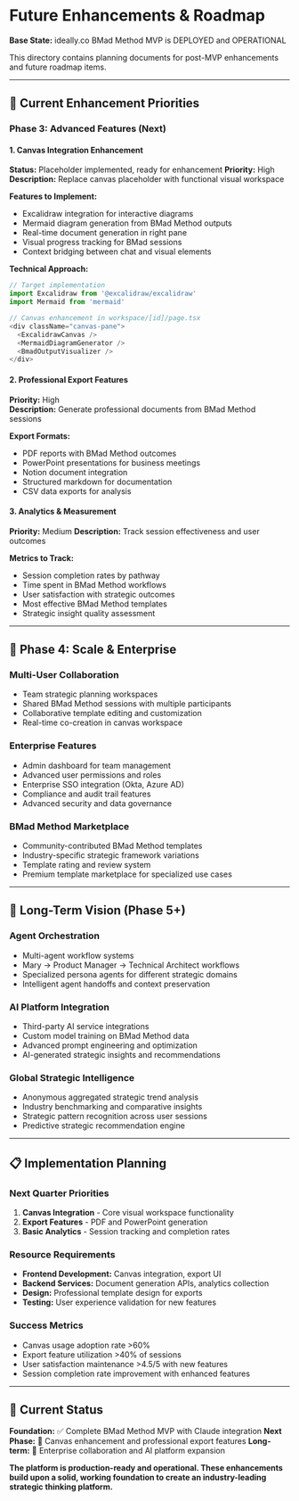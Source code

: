 # Future Enhancements & Roadmap

**Base State:** ideally.co BMad Method MVP is DEPLOYED and OPERATIONAL

This directory contains planning documents for post-MVP enhancements and future roadmap items.

---

## 🎯 **Current Enhancement Priorities**

### **Phase 3: Advanced Features (Next)**

#### **1. Canvas Integration Enhancement**
**Status:** Placeholder implemented, ready for enhancement
**Priority:** High
**Description:** Replace canvas placeholder with functional visual workspace

**Features to Implement:**
- Excalidraw integration for interactive diagrams
- Mermaid diagram generation from BMad Method outputs
- Real-time document generation in right pane
- Visual progress tracking for BMad sessions
- Context bridging between chat and visual elements

**Technical Approach:**
```typescript
// Target implementation
import Excalidraw from '@excalidraw/excalidraw'
import Mermaid from 'mermaid'

// Canvas enhancement in workspace/[id]/page.tsx
<div className="canvas-pane">
  <ExcalidrawCanvas />
  <MermaidDiagramGenerator />
  <BmadOutputVisualizer />
</div>
```

#### **2. Professional Export Features**
**Priority:** High  
**Description:** Generate professional documents from BMad Method sessions

**Export Formats:**
- PDF reports with BMad Method outcomes
- PowerPoint presentations for business meetings
- Notion document integration
- Structured markdown for documentation
- CSV data exports for analysis

#### **3. Analytics & Measurement**
**Priority:** Medium
**Description:** Track session effectiveness and user outcomes

**Metrics to Track:**
- Session completion rates by pathway
- Time spent in BMad Method workflows
- User satisfaction with strategic outcomes
- Most effective BMad Method templates
- Strategic insight quality assessment

---

## 🚀 **Phase 4: Scale & Enterprise**

### **Multi-User Collaboration**
- Team strategic planning workspaces
- Shared BMad Method sessions with multiple participants
- Collaborative template editing and customization
- Real-time co-creation in canvas workspace

### **Enterprise Features**
- Admin dashboard for team management
- Advanced user permissions and roles
- Enterprise SSO integration (Okta, Azure AD)
- Compliance and audit trail features
- Advanced security and data governance

### **BMad Method Marketplace**
- Community-contributed BMad Method templates
- Industry-specific strategic framework variations
- Template rating and review system
- Premium template marketplace for specialized use cases

---

## 🔮 **Long-Term Vision (Phase 5+)**

### **Agent Orchestration**
- Multi-agent workflow systems
- Mary → Product Manager → Technical Architect workflows
- Specialized persona agents for different strategic domains
- Intelligent agent handoffs and context preservation

### **AI Platform Integration**
- Third-party AI service integrations
- Custom model training on BMad Method data
- Advanced prompt engineering and optimization
- AI-generated strategic insights and recommendations

### **Global Strategic Intelligence**
- Anonymous aggregated strategic trend analysis
- Industry benchmarking and comparative insights
- Strategic pattern recognition across user sessions
- Predictive strategic recommendation engine

---

## 📋 **Implementation Planning**

### **Next Quarter Priorities**
1. **Canvas Integration** - Core visual workspace functionality
2. **Export Features** - PDF and PowerPoint generation
3. **Basic Analytics** - Session tracking and completion rates

### **Resource Requirements**
- **Frontend Development:** Canvas integration, export UI
- **Backend Services:** Document generation APIs, analytics collection
- **Design:** Professional template design for exports
- **Testing:** User experience validation for new features

### **Success Metrics**
- Canvas usage adoption rate >60%
- Export feature utilization >40% of sessions
- User satisfaction maintenance >4.5/5 with new features
- Session completion rate improvement with enhanced features

---

## 🎯 **Current Status**

**Foundation:** ✅ Complete BMad Method MVP with Claude integration
**Next Phase:** 🚧 Canvas enhancement and professional export features
**Long-term:** 🔮 Enterprise collaboration and AI platform expansion

**The platform is production-ready and operational. These enhancements build upon a solid, working foundation to create an industry-leading strategic thinking platform.**